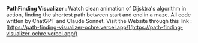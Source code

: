 **PathFinding Visualizer** : 
Watch clean animation of Dijsktra's algorithm in action, finding the shortest path between start and end in a maze.
All code written by ChatGPT and Claude Sonnet.
Visit the Website through this link : [https://path-finding-visualizer-ochre.vercel.app/](https://path-finding-visualizer-ochre.vercel.app/)
